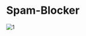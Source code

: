 # Spam-Blocker
![1](https://user-images.githubusercontent.com/73163002/189025291-7121445f-135e-4f87-960e-4c835d171b1d.jpg)
